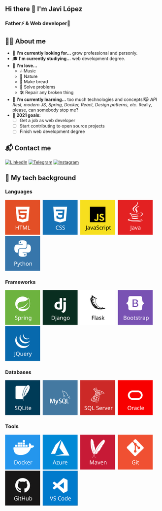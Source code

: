 ## Hi there 👋 I'm Javi López
### Father⚡ & Web developer🚀

## 👦🏻 About me
- 🌱 **I'm currently looking for...** grow professional and personly.
- 🎓 **I'm currently studiying...** web development degree.
- 💓 **I'm love...**
  - 🎶 Music
  - 🍃 Nature
  - 🍞 Make bread
  - 🧶 Solve problems
  - 🛠️ Repair any broken thing
- 📖 **I'm currently learning...** too much technologies and concepts!😹 *API Rest, modern JS, Spring, Docker, React, Design patterns, etc*. Really, please, can somebody stop me?
- 🏁 **2021 goals:**
  - [ ] Get a job as web developer 
  - [ ] Start contributing to open source projects
  - [ ] Finish web development degree

## 📬 Contact me
[![LinkedIn](https://img.shields.io/badge/linkedin-%230077B5.svg?style=flat-square&logo=linkedin&logoColor=white?logoWidth=60)](https://www.linkedin.com/in/fjavierlh)
[![Telegram](https://img.shields.io/badge/Telegram-2CA5E0?style=flat-square&logo=telegram&logoColor=white)](https://t.me/fjavierlh)
[![Instagram](https://img.shields.io/badge/Instagram-%23E4405F.svg?&style=flat-square&logo=Instagram&logoColor=white)](https://www.instagram.com/fjavierlh)

## 🎒 My tech background
### Languages
[![HTML](img/tech_icons/html.svg)](#-my-tech-background)&nbsp;
[![CSS](img/tech_icons/css.svg)](#-my-tech-background)&nbsp;
[![JavaScript](img/tech_icons/javascript.svg)](#-my-tech-background)&nbsp;
[![Java](img/tech_icons/java.svg)](#-my-tech-background)&nbsp;
[![Python](img/tech_icons/python.svg)](#-my-tech-background)&nbsp;
### Frameworks
[![Spring](img/tech_icons/spring.svg)](#-my-tech-background)&nbsp;
[![Django](img/tech_icons/django.svg)](#-my-tech-background)&nbsp;
[![Flask](img/tech_icons/flask.svg)](#-my-tech-background)&nbsp;
[![Bootstrap](img/tech_icons/bootstrap.svg)](#-my-tech-background)&nbsp;
[![JQuery](img/tech_icons/jquery.svg)](#-my-tech-background)&nbsp;
### Databases
[![SQLite](img/tech_icons/sqlite.svg)](#-my-tech-background)&nbsp;
[![MySQL](img/tech_icons/mysql.svg)](#-my-tech-background)&nbsp;
[![SQLServer](img/tech_icons/sqlserver.svg)](#-my-tech-background)&nbsp;
[![Oracle](img/tech_icons/oracle.svg)](#-my-tech-background)&nbsp;
### Tools
[![Docker](img/tech_icons/docker.svg)](#-my-tech-background)&nbsp;
[![Azure](img/tech_icons/azure.svg)](#-my-tech-background)&nbsp;
[![Maven](img/tech_icons/maven.svg)](#-my-tech-background)&nbsp;
[![Git](img/tech_icons/git.svg)](#-my-tech-background)&nbsp;
[![GitHub](img/tech_icons/github.svg)](#-my-tech-background)&nbsp;
[![Vscode](img/tech_icons/vscode.svg)](#-my-tech-background)&nbsp;
<!--[![Eclipse](img/tech_icons/eclipse.svg)](#-my-tech-background)-->
<!--[![Linux](img/tech_icons/linux.svg)](#-my-tech-background)-->
<!--[![Bash](img/tech_icons/bash.svg)](#-my-tech-background)-->
